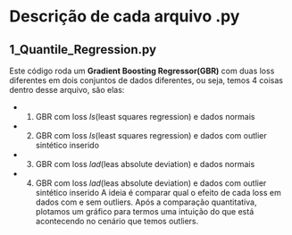 # Descrição de cada arquivo .py

## 1_Quantile_Regression.py
Este código roda um **Gradient Boosting Regressor(GBR)** com duas loss diferentes em dois conjuntos de dados diferentes, ou seja, temos 4 coisas dentro desse arquivo, são elas:
- 1) GBR com loss _ls_(least squares regression) e dados normais
- 2) GBR com loss _ls_(least squares regression) e dados com outlier sintético inserido
- 3) GBR com loss _lad_(leas absolute deviation) e dados normais
- 4) GBR com loss _lad_(leas absolute deviation) e dados com outlier sintético inserido
A ideia é comparar qual o efeito de cada loss em dados com e sem outliers. Após a comparação quantitativa, plotamos um gráfico para termos uma intuição do que está acontecendo no cenário que temos outliers.